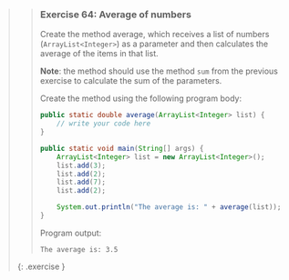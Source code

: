 >> ### Exercise 64: Average of numbers
>> 
>> Create the method average, which receives a list of numbers (`ArrayList<Integer>`) as a parameter and then calculates the average of the items in that list.
>> 
>> **Note**: the method should use the method `sum` from the previous exercise to calculate the sum of the parameters.
>> 
>> Create the method using the following program body:
>> 
>>```java
>> public static double average(ArrayList<Integer> list) {
>>     // write your code here
>> }
>> 
>> public static void main(String[] args) {
>>     ArrayList<Integer> list = new ArrayList<Integer>();
>>     list.add(3);
>>     list.add(2);
>>     list.add(7);
>>     list.add(2);
>> 
>>     System.out.println("The average is: " + average(list));
>> }
>>```
>>
>> Program output:
>> 
>>```output
>> The average is: 3.5
>>```
>> 
>{: .exercise }